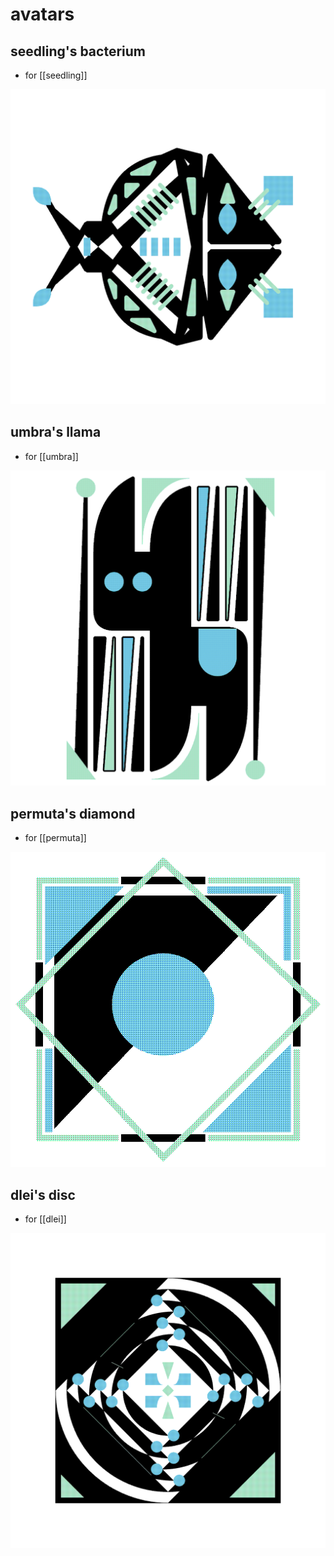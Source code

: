 # avatars

<style>
img.avatar { background-color: white }
</style>

## seedling's bacterium

* for [[seedling]]

<img class="avatar" src="resources/img/dithered_seedling.png" />

## umbra's llama

* for [[umbra]]

<img class="avatar" src="resources/img/dithered_umbra.png" />

## permuta's diamond

* for [[permuta]]

<img class="avatar" src="resources/img/dithered_permuta.png" />

## dlei's disc

* for [[dlei]]

<img class="avatar" src="resources/img/dithered_dlei.png" />
